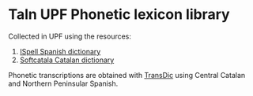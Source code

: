 # Taln UPF Phonetic lexicon library

Collected in UPF using the resources:

1. [ISpell Spanish dictionary](https://lasr.cs.ucla.edu/fmg-members/geoff/ispell-dictionaries.html)
2. [Softcatala Catalan dictionary](https://github.com/Softcatala/catalan-dict-tools/tree/master/resultats/lt)

Phonetic transcriptions are obtained with [TransDic](https://sites.google.com/site/juanmariagarrido/research/resources/tools/transdic)
using Central Catalan and Northern Peninsular Spanish.
